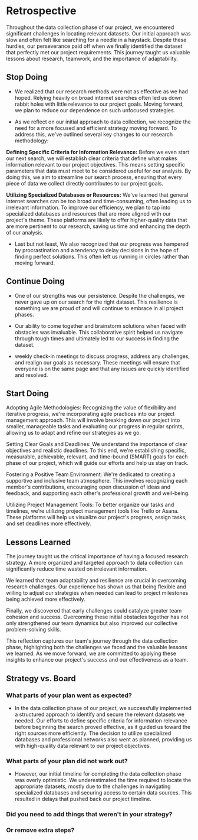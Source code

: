 <!--
    you should create a new retrospective document after each milestone
    this template is for inspiration, feel free to change it however you like!
-->

# Retrospective
Throughout the data collection phase of our project, we encountered significant challenges in locating relevant datasets. Our initial approach was slow and often felt like searching for a needle in a haystack. Despite these hurdles, our perseverance paid off when we finally identified the dataset that perfectly met our project requirements. This journey taught us valuable lessons about research, teamwork, and the importance of adaptability.

## Stop Doing
* We realized that our research methods were not as effective as we had hoped. Relying heavily on broad internet searches often led us down rabbit holes with little relevance to our project goals. Moving forward, we plan to reduce our dependence on such unfocused strategies.

* As we reflect on our initial approach to data collection, we recognize the need for a more focused and efficient strategy moving forward. To address this, we've outlined several key changes to our research methodology:

**Defining Specific Criteria for Information Relevance:** Before we even start our next search, we will establish clear criteria that define what makes information relevant to our project objectives. This means setting specific parameters that data must meet to be considered useful for our analysis. By doing this, we aim to streamline our search process, ensuring that every piece of data we collect directly contributes to our project goals.

**Utilizing Specialized Databases or Resources:** We've learned that general internet searches can be too broad and time-consuming, often leading us to irrelevant information. To improve our efficiency, we plan to tap into specialized databases and resources that are more aligned with our project's theme. These platforms are likely to offer higher-quality data that are more pertinent to our research, saving us time and enhancing the depth of our analysis.

* Last but not least, We also recognized that our progress was hampered by procrastination and a tendency to delay decisions in the hope of finding perfect solutions. This often left us running in circles rather than moving forward.


## Continue Doing

* One of our strengths was our persistence. Despite the challenges, we never gave up on our search for the right dataset. This resilience is something we are proud of and will continue to embrace in all project phases.

* Our ability to come together and brainstorm solutions when faced with obstacles was invaluable. This collaborative spirit helped us navigate through tough times and ultimately led to our success in finding the dataset.
  
* weekly check-in meetings to discuss progress, address any challenges, and realign our goals as necessary. These meetings will ensure that everyone is on the same page and that any issues are quickly identified and resolved.

## Start Doing


Adopting Agile Methodologies: Recognizing the value of flexibility and iterative progress, we're incorporating agile practices into our project management approach. This will involve breaking down our project into smaller, manageable tasks and evaluating our progress in regular sprints, allowing us to adapt and refine our strategies as we go.


Setting Clear Goals and Deadlines: We understand the importance of clear objectives and realistic deadlines. To this end, we're establishing specific, measurable, achievable, relevant, and time-bound (SMART) goals for each phase of our project, which will guide our efforts and help us stay on track.

Fostering a Positive Team Environment: We're dedicated to creating a supportive and inclusive team atmosphere. This involves recognizing each member's contributions, encouraging open discussion of ideas and feedback, and supporting each other's professional growth and well-being.

Utilizing Project Management Tools: To better organize our tasks and timelines, we're utilizing project management tools like Trello or Asana. These platforms will help us visualize our project's progress, assign tasks, and set deadlines more effectively.

## Lessons Learned
The journey taught us the critical importance of having a focused research strategy. A more organized and targeted approach to data collection can significantly reduce time wasted on irrelevant information.

We learned that team adaptability and resilience are crucial in overcoming research challenges. Our experience has shown us that being flexible and willing to adjust our strategies when needed can lead to project milestones being achieved more effectively.

Finally, we discovered that early challenges could catalyze greater team cohesion and success. Overcoming these initial obstacles together has not only strengthened our team dynamics but also improved our collective problem-solving skills.

This reflection captures our team's journey through the data collection phase, highlighting both the challenges we faced and the valuable lessons we learned. As we move forward, we are committed to applying these insights to enhance our project's success and our effectiveness as a team.

## Strategy vs. Board

### What parts of your plan went as expected?
* In the data collection phase of our project, we successfully implemented a structured approach to identify and secure the relevant datasets we needed. Our efforts to define specific criteria for information relevance before beginning the search proved effective, as it guided us toward the right sources more efficiently. The decision to utilize specialized databases and professional networks also went as planned, providing us with high-quality data relevant to our project objectives.
  
### What parts of your plan did not work out?
* However, our initial timeline for completing the data collection phase was overly optimistic. We underestimated the time required to locate the appropriate datasets, mostly due to the challenges in navigating specialized databases and securing access to certain data sources. This resulted in delays that pushed back our project timeline.

### Did you need to add things that weren't in your strategy?

### Or remove extra steps?
